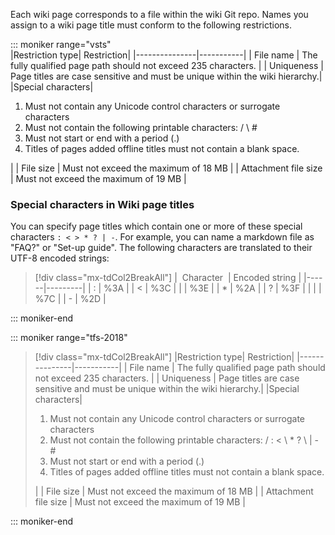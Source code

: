 



Each wiki page corresponds to a file within the wiki Git repo. Names you assign to a wiki page title must conform to the following restrictions.

::: moniker range="vsts"   
|Restriction type| Restriction|
|---------------|-----------|
| File name     | The fully qualified page path should not exceed 235 characters.  |
| Uniqueness    | Page titles are case sensitive and must be unique within the wiki hierarchy.|
|Special characters| <ol><li>Must not contain any Unicode control characters or surrogate characters</li><li>Must not contain the following printable characters: / \  #</li><li>Must not start or end with a period (.)</li><li>Titles of pages added offline titles must not contain a blank space.</li></ol>|
| File size     | Must not exceed the maximum of 18 MB |
| Attachment file size |  Must not exceed the maximum of 19 MB  |

### Special characters in Wiki page titles

You can specify page titles which contain one or more of these special characters `: < > * ? | -`. For example, you can name a markdown file as "FAQ?" or "Set-up guide". The following characters are translated to their UTF-8 encoded strings:

> [!div class="mx-tdCol2BreakAll"]
> |  Character  | Encoded string |
> |------|---------|
> |         :       |      %3A       |
> |         <       |      %3C       |
> |                 |      %3E       |
> |        *        |      %2A       |
> |        ?        |      %3F       |
> |        \|       |      %7C       |
> |        -        |      %2D       |

::: moniker-end

::: moniker range="tfs-2018"   


> [!div class="mx-tdCol2BreakAll"]
> |Restriction type| Restriction|
> |---------------|-----------|
> | File name     | The fully qualified page path should not exceed 235 characters.  |
> | Uniqueness    | Page titles are case sensitive and must be unique within the wiki hierarchy.|
> |Special characters| <ol><li>Must not contain any Unicode control characters or surrogate characters</li><li>Must not contain the following printable characters: / : < \ * ? \ &#124; - #</li><li>Must not start or end with a period (.)</li><li>Titles of pages added offline titles must not contain a blank space.</li></ol>|
> | File size     | Must not exceed the maximum of 18 MB |
> | Attachment file size |  Must not exceed the maximum of 19 MB  |


::: moniker-end

